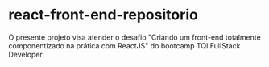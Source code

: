 # react-front-end-repositorio
O presente projeto visa atender o desafio "Criando um front-end totalmente componentizado na prática com ReactJS" do bootcamp TQI FullStack Developer.
